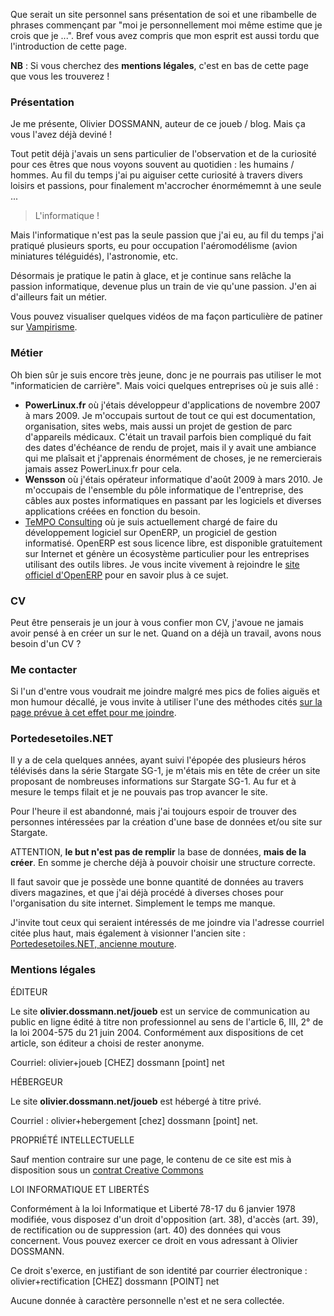 Que serait un site personnel sans présentation de soi et une ribambelle de phrases commençant par "moi je personnellement moi même estime que je crois que je ...". Bref vous avez compris que mon esprit est aussi tordu que l'introduction de cette page.

**NB** : Si vous cherchez des **mentions légales**, c'est en bas de cette page que vous les trouverez !

### Présentation

Je me présente, Olivier DOSSMANN, auteur de ce joueb / blog. Mais ça vous l'avez déjà deviné !

Tout petit déjà j'avais un sens particulier de l'observation et de la curiosité pour ces êtres que nous voyons souvent au quotidien : les humains / hommes. Au fil du temps j'ai pu aiguiser cette curiosité à travers divers loisirs et passions, pour finalement m'accrocher énormémemnt à une seule ... 

> L'informatique !

Mais l'informatique n'est pas la seule passion que j'ai eu, au fil du temps j'ai pratiqué plusieurs sports, eu pour occupation l'aéromodélisme (avion miniatures téléguidés), l'astronomie, etc.

Désormais je pratique le patin à glace, et je continue sans relâche la passion informatique, devenue plus un train de vie qu'une passion. J'en ai d'ailleurs fait un métier.

Vous pouvez visualiser quelques vidéos de ma façon particulière de patiner sur [Vampirisme](http://f.depotoi.re/videos/olivier/patinoire/ "Visualiser des vidéos de patinage d'Olivier").

### Métier

Oh bien sûr je suis encore très jeune, donc je ne pourrais pas utiliser le mot "informaticien de carrière". Mais voici quelques entreprises où je suis allé : 

  * **PowerLinux.fr** où j'étais développeur d'applications de novembre 2007 à mars 2009. Je m'occupais surtout de tout ce qui est documentation, organisation, sites webs, mais aussi un projet de gestion de parc d'appareils médicaux. C'était un travail parfois bien compliqué du fait des dates d'échéance de rendu de projet, mais il y avait une ambiance qui me plaîsait et j'apprenais énormément de choses, je ne remercierais jamais assez PowerLinux.fr pour cela.
  * **Wensson** où j'étais opérateur informatique d'août 2009 à mars 2010. Je m'occupais de l'ensemble du pôle informatique de l'entreprise, des câbles aux postes informatiques en passant par les logiciels et diverses applications créées en fonction du besoin.
  * [TeMPO Consulting](http://tempo-consulting.fr "Visiter la page d'accueil du site TeMPO Consulting") où je suis actuellement chargé de faire du développement logiciel sur OpenERP, un progiciel de gestion informatisé. OpenERP est sous licence libre, est disponible gratuitement sur Internet et génère un écosystème particulier pour les entreprises utilisant des outils libres. Je vous incite vivement à rejoindre le [site officiel d'OpenERP](http://openerp.com/ "Se rendre sur la page d'accueil d'OpenERP") pour en savoir plus à ce sujet.

### CV

Peut être penserais je un jour à vous confier mon CV, j'avoue ne jamais avoir pensé à en créer un sur le net. Quand on a déjà un travail, avons nous besoin d'un CV ?

### Me contacter

Si l'un d'entre vous voudrait me joindre malgré mes pics de folies aiguës et mon humour décallé, je vous invite à utiliser l'une des méthodes cités [sur la page prévue à cet effet pour me joindre](http://m.b4n.fr/).

### Portedesetoiles.NET

Il y a de cela quelques années, ayant suivi l'épopée des plusieurs héros télévisés dans la série Stargate SG-1, je m'étais mis en tête de créer un site proposant de nombreuses informations sur Stargate SG-1. Au fur et à mesure le temps filait et je ne pouvais pas trop avancer le site.

Pour l'heure il est abandonné, mais j'ai toujours espoir de trouver des personnes intéressées par la création d'une base de données et/ou site sur Stargate.

ATTENTION, **le but n'est pas de remplir** la base de données, **mais de la créer**. En somme je cherche déjà à pouvoir choisir une structure correcte.

Il faut savoir que je possède une bonne quantité de données au travers divers magazines, et que j'ai déjà procédé à diverses choses pour l'organisation du site internet. Simplement le temps me manque.

J'invite tout ceux qui seraient intéressés de me joindre via l'adresse courriel citée plus haut, mais également à visionner l'ancien site : [Portedesetoiles.NET, ancienne mouture](http://sitealpha.portedesetoiles.net/ "Visiter l'ancien site Portedesetoiles.NET").

### Mentions légales

ÉDITEUR

Le site **olivier.dossmann.net/joueb** est un service de communication au public en ligne édité à titre non professionnel au sens de l'article 6, III, 2° de la loi 2004-575 du 21 juin 2004. Conformément aux dispositions de cet article, son éditeur a choisi de rester anonyme.

Courriel: olivier+joueb [CHEZ] dossmann [point] net

HÉBERGEUR

Le site **olivier.dossmann.net/joueb** est hébergé à titre privé.

Courriel : olivier+hebergement [chez] dossmann [point] net.

PROPRIÉTÉ INTELLECTUELLE

Sauf mention contraire sur une page, le contenu de ce site est mis à disposition sous un [contrat Creative Commons](http://creativecommons.org/licenses/by-nc-sa/3.0 "Se rendre sur le site de Creative Commons pour en apprendre plus sur la licence CC-by-nc-sa")

LOI INFORMATIQUE ET LIBERTÉS

Conformément à la loi Informatique et Liberté 78-17 du 6 janvier 1978 modifiée, vous disposez d'un droit d'opposition (art. 38), d'accès (art. 39), de rectification ou de suppression (art. 40) des données qui vous concernent. Vous pouvez exercer ce droit en vous adressant à Olivier DOSSMANN.

Ce droit s'exerce, en justifiant de son identité par courrier électronique : olivier+rectification [CHEZ] dossmann [POINT] net

Aucune donnée à caractère personnelle n'est et ne sera collectée.
